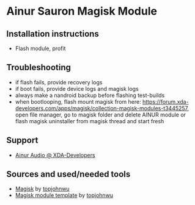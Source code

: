 # Ainur Sauron Magisk Module

## Installation instructions
 - Flash module, profit
 
## Troubleshooting
 - if flash fails, provide recovery logs 
 - if boot fails, provide device logs and magisk logs
 - always make a nandroid backup before flashing test-builds
 - when bootlooping, flash mount magisk from here: https://forum.xda-developers.com/apps/magisk/collection-magisk-modules-t3445257, open file manager, go to magisk folder and delete AINUR module or flash magisk uninstaller from magisk thread and start fresh

## Support
 - [Ainur Audio @ XDA-Developers](https://forum.xda-developers.com/android/software/soundmod-ainur-audio-t3450516)
 
## Sources and used/needed tools
 - [Magisk](https://github.com/topjohnwu/Magisk) by [topjohnwu](https://forum.xda-developers.com/member.php?u=4470081)
 - [Magisk module template](https://github.com/topjohnwu/magisk-module-template) by [topjohnwu](https://forum.xda-developers.com/member.php?u=4470081)